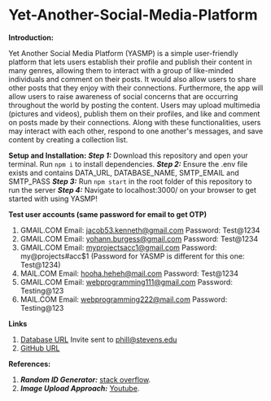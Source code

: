 # Yet-Another-Social-Media-Platform

**Introduction:**

Yet Another Social Media Platform (YASMP) is a simple user-friendly platform that lets users establish their profile and publish their content in many genres, allowing them to interact with a group of like-minded individuals and comment on their posts. It would also allow users to share other posts that they enjoy with their connections. Furthermore, the app will allow users to raise awareness of social concerns that are occurring throughout the world by posting the content. Users may upload multimedia (pictures and videos), publish them on their profiles, and like and comment on posts made by their connections. Along with these functionalities, users may interact with each other, respond to one another's messages, and save content by creating a collection list.

**Setup and Installation:**
***Step 1:*** Download this repository and open your terminal. Run `npm i` to install dependencies.
***Step 2:*** Ensure the .env file exists and contains DATA_URL, DATABASE_NAME, SMTP_EMAIL and SMTP_PASS
***Step 3:*** Run `npm start` in the root folder of this repository to run the server
***Step 4:*** Navigate to localhost:3000/ on your browser to get started with using YASMP!

**Test user accounts (same password for email to get OTP)**
1. GMAIL.COM Email: jacob53.kenneth@gmail.com Password: Test@1234
2. GMAIL.COM Email: yohann.burgess@gmail.com Password: Test@1234
3. GMAIL.COM Email: myprojectsacc1@gmail.com Password: my@projects#acc$1 (Password for YASMP is different for this one: Test@1234)
4. MAIL.COM Email: hooha.heheh@mail.com Password: Test@1234
5. GMAIL.COM Email: webprogramming111@gmail.com Password: Testing@123
6. MAIL.COM Email: webprogramming222@mail.com Password: Testing@123

**Links**
1. [Database URL](https://cloud.mongodb.com/v2/636a0fd74934230daa2f3339#/access) Invite sent to phill@stevens.edu
2. [GitHub URL](https://github.com/ashumatai/Yet-Another-Social-Media-Platform)

**References:**
1. ***Random ID Generator:*** [stack overflow](https://stackoverflow.com/questions/1349404/generate-random-string-characters-in-javascript).
2. ***Image Upload Approach:*** [Youtube](https://www.youtube.com/watch?v=7BnTHapJmD0).

